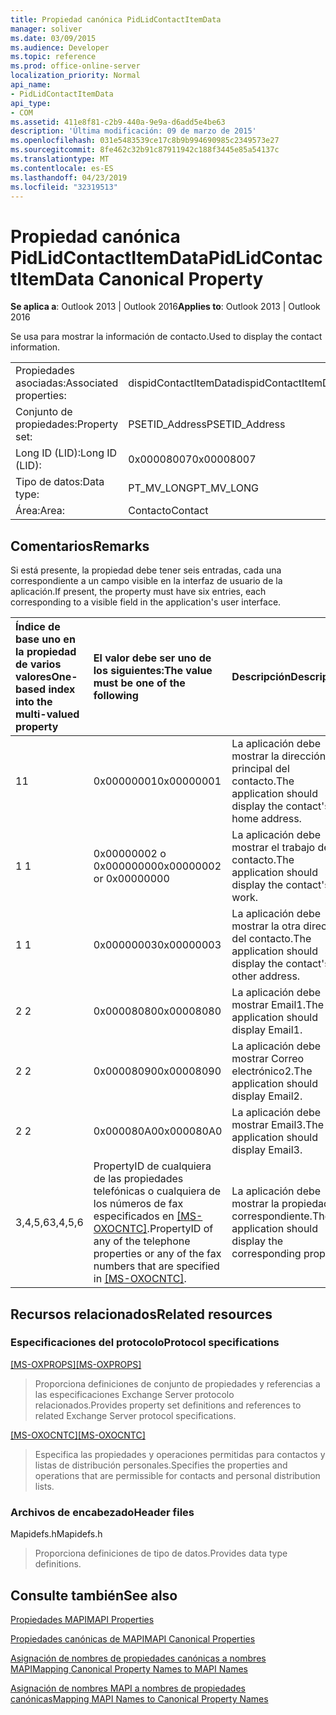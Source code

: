```yaml
---
title: Propiedad canónica PidLidContactItemData
manager: soliver
ms.date: 03/09/2015
ms.audience: Developer
ms.topic: reference
ms.prod: office-online-server
localization_priority: Normal
api_name:
- PidLidContactItemData
api_type:
- COM
ms.assetid: 411e8f81-c2b9-440a-9e9a-d6add5e4be63
description: 'Última modificación: 09 de marzo de 2015'
ms.openlocfilehash: 031e5483539ce17c8b9b994690985c2349573e27
ms.sourcegitcommit: 8fe462c32b91c87911942c188f3445e85a54137c
ms.translationtype: MT
ms.contentlocale: es-ES
ms.lasthandoff: 04/23/2019
ms.locfileid: "32319513"
---
```

# <a name="pidlidcontactitemdata-canonical-property"></a><span data-ttu-id="7f084-103">Propiedad canónica PidLidContactItemData</span><span class="sxs-lookup"><span data-stu-id="7f084-103">PidLidContactItemData Canonical Property</span></span>

  
  
<span data-ttu-id="7f084-104">**Se aplica a**: Outlook 2013 | Outlook 2016</span><span class="sxs-lookup"><span data-stu-id="7f084-104">**Applies to**: Outlook 2013 | Outlook 2016</span></span> 
  
<span data-ttu-id="7f084-105">Se usa para mostrar la información de contacto.</span><span class="sxs-lookup"><span data-stu-id="7f084-105">Used to display the contact information.</span></span>
  
|||
|:-----|:-----|
|<span data-ttu-id="7f084-106">Propiedades asociadas:</span><span class="sxs-lookup"><span data-stu-id="7f084-106">Associated properties:</span></span>  <br/> |<span data-ttu-id="7f084-107">dispidContactItemData</span><span class="sxs-lookup"><span data-stu-id="7f084-107">dispidContactItemData</span></span>  <br/> |
|<span data-ttu-id="7f084-108">Conjunto de propiedades:</span><span class="sxs-lookup"><span data-stu-id="7f084-108">Property set:</span></span>  <br/> |<span data-ttu-id="7f084-109">PSETID_Address</span><span class="sxs-lookup"><span data-stu-id="7f084-109">PSETID_Address</span></span>  <br/> |
|<span data-ttu-id="7f084-110">Long ID (LID):</span><span class="sxs-lookup"><span data-stu-id="7f084-110">Long ID (LID):</span></span>  <br/> |<span data-ttu-id="7f084-111">0x00008007</span><span class="sxs-lookup"><span data-stu-id="7f084-111">0x00008007</span></span>  <br/> |
|<span data-ttu-id="7f084-112">Tipo de datos:</span><span class="sxs-lookup"><span data-stu-id="7f084-112">Data type:</span></span>  <br/> |<span data-ttu-id="7f084-113">PT_MV_LONG</span><span class="sxs-lookup"><span data-stu-id="7f084-113">PT_MV_LONG</span></span>  <br/> |
|<span data-ttu-id="7f084-114">Área:</span><span class="sxs-lookup"><span data-stu-id="7f084-114">Area:</span></span>  <br/> |<span data-ttu-id="7f084-115">Contacto</span><span class="sxs-lookup"><span data-stu-id="7f084-115">Contact</span></span>  <br/> |
   
## <a name="remarks"></a><span data-ttu-id="7f084-116">Comentarios</span><span class="sxs-lookup"><span data-stu-id="7f084-116">Remarks</span></span>

<span data-ttu-id="7f084-117">Si está presente, la propiedad debe tener seis entradas, cada una correspondiente a un campo visible en la interfaz de usuario de la aplicación.</span><span class="sxs-lookup"><span data-stu-id="7f084-117">If present, the property must have six entries, each corresponding to a visible field in the application's user interface.</span></span>
  
|<span data-ttu-id="7f084-118">**Índice de base uno en la propiedad de varios valores**</span><span class="sxs-lookup"><span data-stu-id="7f084-118">**One-based index into the multi-valued property**</span></span>|<span data-ttu-id="7f084-119">**El valor debe ser uno de los siguientes:**</span><span class="sxs-lookup"><span data-stu-id="7f084-119">**The value must be one of the following**</span></span>|<span data-ttu-id="7f084-120">**Descripción**</span><span class="sxs-lookup"><span data-stu-id="7f084-120">**Description**</span></span>|
|:-----|:-----|:-----|
|<span data-ttu-id="7f084-121">1</span><span class="sxs-lookup"><span data-stu-id="7f084-121">1</span></span>  <br/> |<span data-ttu-id="7f084-122">0x00000001</span><span class="sxs-lookup"><span data-stu-id="7f084-122">0x00000001</span></span>  <br/> |<span data-ttu-id="7f084-123">La aplicación debe mostrar la dirección principal del contacto.</span><span class="sxs-lookup"><span data-stu-id="7f084-123">The application should display the contact's home address.</span></span>  <br/> |
|<span data-ttu-id="7f084-124">1 </span><span class="sxs-lookup"><span data-stu-id="7f084-124">1</span></span>  <br/> |<span data-ttu-id="7f084-125">0x00000002 o 0x00000000</span><span class="sxs-lookup"><span data-stu-id="7f084-125">0x00000002 or 0x00000000</span></span>  <br/> |<span data-ttu-id="7f084-126">La aplicación debe mostrar el trabajo del contacto.</span><span class="sxs-lookup"><span data-stu-id="7f084-126">The application should display the contact's work.</span></span>  <br/> |
|<span data-ttu-id="7f084-127">1 </span><span class="sxs-lookup"><span data-stu-id="7f084-127">1</span></span>  <br/> |<span data-ttu-id="7f084-128">0x00000003</span><span class="sxs-lookup"><span data-stu-id="7f084-128">0x00000003</span></span>  <br/> |<span data-ttu-id="7f084-129">La aplicación debe mostrar la otra dirección del contacto.</span><span class="sxs-lookup"><span data-stu-id="7f084-129">The application should display the contact's other address.</span></span>  <br/> |
|<span data-ttu-id="7f084-130">2 </span><span class="sxs-lookup"><span data-stu-id="7f084-130">2</span></span>  <br/> |<span data-ttu-id="7f084-131">0x00008080</span><span class="sxs-lookup"><span data-stu-id="7f084-131">0x00008080</span></span>  <br/> |<span data-ttu-id="7f084-132">La aplicación debe mostrar Email1.</span><span class="sxs-lookup"><span data-stu-id="7f084-132">The application should display Email1.</span></span>  <br/> |
|<span data-ttu-id="7f084-133">2 </span><span class="sxs-lookup"><span data-stu-id="7f084-133">2</span></span>  <br/> |<span data-ttu-id="7f084-134">0x00008090</span><span class="sxs-lookup"><span data-stu-id="7f084-134">0x00008090</span></span>  <br/> |<span data-ttu-id="7f084-135">La aplicación debe mostrar Correo electrónico2.</span><span class="sxs-lookup"><span data-stu-id="7f084-135">The application should display Email2.</span></span>  <br/> |
|<span data-ttu-id="7f084-136">2 </span><span class="sxs-lookup"><span data-stu-id="7f084-136">2</span></span>  <br/> |<span data-ttu-id="7f084-137">0x000080A0</span><span class="sxs-lookup"><span data-stu-id="7f084-137">0x000080A0</span></span>  <br/> |<span data-ttu-id="7f084-138">La aplicación debe mostrar Email3.</span><span class="sxs-lookup"><span data-stu-id="7f084-138">The application should display Email3.</span></span>  <br/> |
|<span data-ttu-id="7f084-139">3,4,5,6</span><span class="sxs-lookup"><span data-stu-id="7f084-139">3,4,5,6</span></span>  <br/> |<span data-ttu-id="7f084-140">PropertyID de cualquiera de las propiedades telefónicas o cualquiera de los números de fax especificados en [[MS-OXOCNTC]](https://msdn.microsoft.com/library/9b636532-9150-4836-9635-9c9b756c9ccf%28Office.15%29.aspx).</span><span class="sxs-lookup"><span data-stu-id="7f084-140">PropertyID of any of the telephone properties or any of the fax numbers that are specified in [[MS-OXOCNTC]](https://msdn.microsoft.com/library/9b636532-9150-4836-9635-9c9b756c9ccf%28Office.15%29.aspx).</span></span>  <br/> |<span data-ttu-id="7f084-141">La aplicación debe mostrar la propiedad correspondiente.</span><span class="sxs-lookup"><span data-stu-id="7f084-141">The application should display the corresponding property.</span></span>  <br/> |
   
## <a name="related-resources"></a><span data-ttu-id="7f084-142">Recursos relacionados</span><span class="sxs-lookup"><span data-stu-id="7f084-142">Related resources</span></span>

### <a name="protocol-specifications"></a><span data-ttu-id="7f084-143">Especificaciones del protocolo</span><span class="sxs-lookup"><span data-stu-id="7f084-143">Protocol specifications</span></span>

<span data-ttu-id="7f084-144">[[MS-OXPROPS]](https://msdn.microsoft.com/library/f6ab1613-aefe-447d-a49c-18217230b148%28Office.15%29.aspx)</span><span class="sxs-lookup"><span data-stu-id="7f084-144">[[MS-OXPROPS]](https://msdn.microsoft.com/library/f6ab1613-aefe-447d-a49c-18217230b148%28Office.15%29.aspx)</span></span>
  
> <span data-ttu-id="7f084-145">Proporciona definiciones de conjunto de propiedades y referencias a las especificaciones Exchange Server protocolo relacionados.</span><span class="sxs-lookup"><span data-stu-id="7f084-145">Provides property set definitions and references to related Exchange Server protocol specifications.</span></span>
    
<span data-ttu-id="7f084-146">[[MS-OXOCNTC]](https://msdn.microsoft.com/library/9b636532-9150-4836-9635-9c9b756c9ccf%28Office.15%29.aspx)</span><span class="sxs-lookup"><span data-stu-id="7f084-146">[[MS-OXOCNTC]](https://msdn.microsoft.com/library/9b636532-9150-4836-9635-9c9b756c9ccf%28Office.15%29.aspx)</span></span>
  
> <span data-ttu-id="7f084-147">Especifica las propiedades y operaciones permitidas para contactos y listas de distribución personales.</span><span class="sxs-lookup"><span data-stu-id="7f084-147">Specifies the properties and operations that are permissible for contacts and personal distribution lists.</span></span>
    
### <a name="header-files"></a><span data-ttu-id="7f084-148">Archivos de encabezado</span><span class="sxs-lookup"><span data-stu-id="7f084-148">Header files</span></span>

<span data-ttu-id="7f084-149">Mapidefs.h</span><span class="sxs-lookup"><span data-stu-id="7f084-149">Mapidefs.h</span></span>
  
> <span data-ttu-id="7f084-150">Proporciona definiciones de tipo de datos.</span><span class="sxs-lookup"><span data-stu-id="7f084-150">Provides data type definitions.</span></span>
    
## <a name="see-also"></a><span data-ttu-id="7f084-151">Consulte también</span><span class="sxs-lookup"><span data-stu-id="7f084-151">See also</span></span>



[<span data-ttu-id="7f084-152">Propiedades MAPI</span><span class="sxs-lookup"><span data-stu-id="7f084-152">MAPI Properties</span></span>](mapi-properties.md)
  
[<span data-ttu-id="7f084-153">Propiedades canónicas de MAPI</span><span class="sxs-lookup"><span data-stu-id="7f084-153">MAPI Canonical Properties</span></span>](mapi-canonical-properties.md)
  
[<span data-ttu-id="7f084-154">Asignación de nombres de propiedades canónicas a nombres MAPI</span><span class="sxs-lookup"><span data-stu-id="7f084-154">Mapping Canonical Property Names to MAPI Names</span></span>](mapping-canonical-property-names-to-mapi-names.md)
  
[<span data-ttu-id="7f084-155">Asignación de nombres MAPI a nombres de propiedades canónicas</span><span class="sxs-lookup"><span data-stu-id="7f084-155">Mapping MAPI Names to Canonical Property Names</span></span>](mapping-mapi-names-to-canonical-property-names.md)

